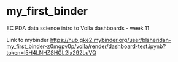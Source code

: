 # my_first_binder
EC PDA data science intro to Voila dashboards - week 11


Link to mybinder  https://hub.gke2.mybinder.org/user/blsheridan-my_first_binder-z0mgpv0p/voila/render/dashboard-test.ipynb?token=l5H4LNHZSHGL2Ix292LuVQ
